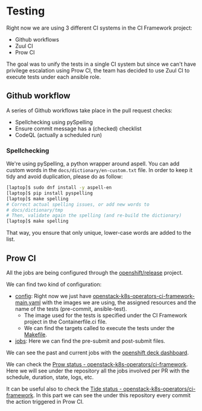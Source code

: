 # Testing

Right now we are using 3 different CI systems in the CI Framework project:

- Github workflows
- Zuul CI
- Prow CI

The goal was to unify the tests in a single CI system but since we can't have privilege escalation using Prow CI, the team has decided to use Zuul CI to execute tests under each ansible role.

## Github workflow
A series of Github workflows take place in the pull request checks:

- Spellchecking using pySpelling
- Ensure commit message has a (checked) checklist
- CodeQL (actually a scheduled run)

### Spellchecking
We're using pySpelling, a python wrapper around aspell. You can add custom words
in the `docs/dictionary/en-custom.txt` file. In order to keep it tidy and
avoid duplication, please do as follow:
```Bash
[laptop]$ sudo dnf install -y aspell-en
[laptop]$ pip install pyspelling
[laptop]$ make spelling
# Correct actual spelling issues, or add new words to
# docs/dictionary/tmp
# Then, validate again the spelling (and re-build the dictionary)
[laptop]$ make spelling
```
That way, you ensure that only unique, lower-case words are added to the list.


## Prow CI

All the jobs are being configured through the [openshift/release](https://github.com/openshift/release/) project.

We can find two kind of configuration:

- [config](https://github.com/openshift/release/tree/master/ci-operator/config/openstack-k8s-operators/ci-framework): Right now we just have [openstack-k8s-operators-ci-framework-main.yaml](https://github.com/openshift/release/blob/master/ci-operator/config/openstack-k8s-operators/ci-framework/openstack-k8s-operators-ci-framework-main.yaml) with the images we are using, the assigned resources and the name of the tests (pre-commit, ansible-test).
    - The image used for the tests is specified under the CI Framework project in the Containerfile.ci file.
    - We can find the targets called to execute the tests under the [Makefile](https://github.com/openstack-k8s-operators/ci-framework/blob/main/Makefile).
- [jobs](https://github.com/openshift/release/tree/master/ci-operator/jobs/openstack-k8s-operators/ci-framework): Here we can find the pre-submit and post-submit files.

We can see the past and current jobs with the [openshift deck dashboard](https://prow.ci.openshift.org/).

We can check the [Prow status - openstack-k8s-operators/ci-framework](https://prow.ci.openshift.org/?repo=openstack-k8s-operators%2Fci-framework). Here we will see under the repository all the jobs involved per PR with the schedule, duration, state, logs, etc.

It can be useful also to check the [Tide status - openstack-k8s-operators/ci-framework](https://prow.ci.openshift.org/tide-history?repo=openstack-k8s-operators%2Fci-framework). In this part we can see the under this repository every commit the action triggered in Prow CI.
